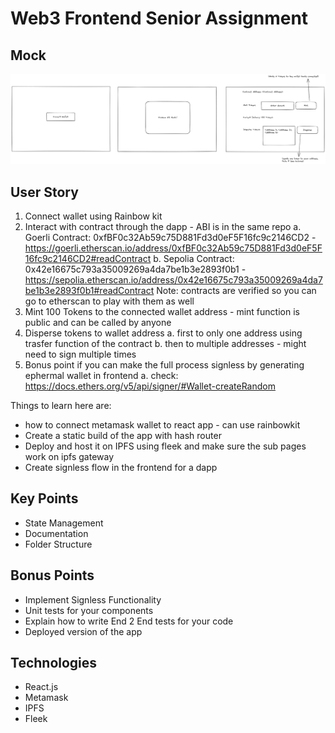 # Web3 Frontend Senior Assignment

## Mock

![Initial Mock](https://github.com/vijaykrishnavanshi/assignment/blob/main/images/FESeniorAssignment.png)

## User Story

1. Connect wallet using Rainbow kit
2. Interact with contract through the dapp - ABI is in the same repo
    a. Goerli Contract: 0xfBF0c32Ab59c75D881Fd3d0eF5F16fc9c2146CD2 - https://goerli.etherscan.io/address/0xfBF0c32Ab59c75D881Fd3d0eF5F16fc9c2146CD2#readContract
    b. Sepolia Contract: 0x42e16675c793a35009269a4da7be1b3e2893f0b1 - https://sepolia.etherscan.io/address/0x42e16675c793a35009269a4da7be1b3e2893f0b1#readContract
    Note: contracts are verified so you can go to etherscan to play with them as well 
3. Mint 100 Tokens to the connected wallet address - mint function is public and can be called by anyone
4. Disperse tokens to wallet address
    a. first to only one address using trasfer function of the contract
    b. then to multiple addresses - might need to sign multiple times
5. Bonus point if you can make the full process signless by generating ephermal wallet in frontend
    a. check: https://docs.ethers.org/v5/api/signer/#Wallet-createRandom

Things to learn here are: 

* how to connect metamask wallet to react app - can use rainbowkit
* Create a static build of the app with hash router
* Deploy and host it on IPFS using fleek and make sure the sub pages work on ipfs gateway
* Create signless flow in the frontend for a dapp

## Key Points

* State Management
* Documentation
* Folder Structure

## Bonus Points

* Implement Signless Functionality
* Unit tests for your components
* Explain how to write End 2 End tests for your code
* Deployed version of the app

## Technologies

* React.js
* Metamask
* IPFS
* Fleek
